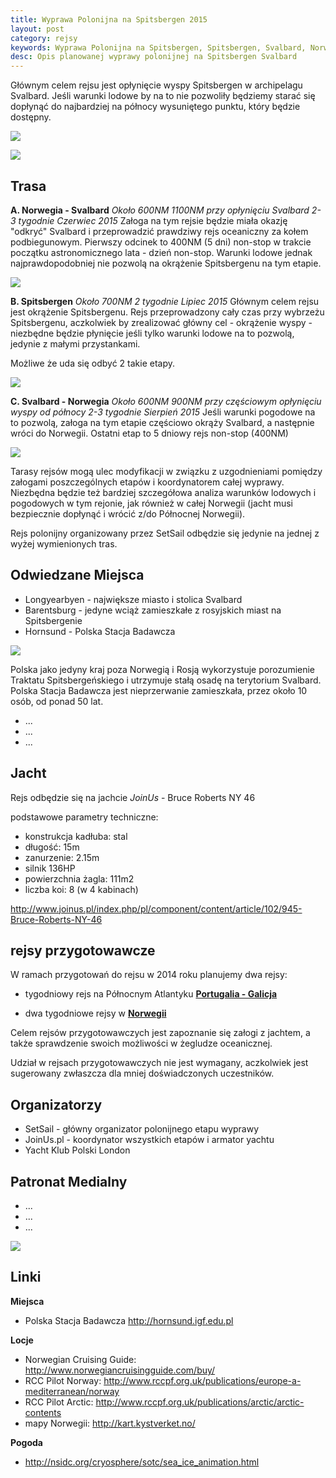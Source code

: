 ```yaml
---
title: Wyprawa Polonijna na Spitsbergen 2015
layout: post
category: rejsy
keywords: Wyprawa Polonijna na Spitsbergen, Spitsbergen, Svalbard, Norwegia
desc: Opis planowanej wyprawy polonijnej na Spitsbergen Svalbard
---
```

Głównym celem rejsu jest opłynięcie wyspy Spitsbergen w archipelagu Svalbard.
Jeśli warunki lodowe by na to nie pozwoliły będziemy starać się dopłynąć do najbardziej na północy wysuniętego punktu, który będzie dostępny.

![](/img/2013/spitsbergen_2015/mapa.jpg)

![](/img/2013/spitsbergen_2015/Spitsbergen.png)


Trasa
------
**A. Norwegia - Svalbard**
*Około 600NM*
*1100NM przy opłynięciu Svalbard*
*2-3 tygodnie*
*Czerwiec 2015*
Załoga na tym rejsie będzie miała okazję "odkryć" Svalbard i przeprowadzić prawdziwy rejs oceaniczny za kołem podbiegunowym. Pierwszy odcinek to 400NM (5 dni) non-stop w trakcie początku astronomicznego lata - dzień non-stop.
Warunki lodowe jednak najprawdopodobniej nie pozwolą na okrążenie Spitsbergenu na tym etapie.

![](/img/2013/spitsbergen_2015/mis.jpg)

**B. Spitsbergen**
*Około 700NM*
*2 tygodnie*
*Lipiec 2015*
Głównym celem rejsu jest okrążenie Spitsbergenu.
Rejs przeprowadzony cały czas przy wybrzeżu Spitsbergenu, aczkolwiek by zrealizować główny cel - okrążenie wyspy - niezbędne będzie płynięcie jeśli tylko warunki lodowe na to pozwolą, jedynie z małymi przystankami.

Możliwe że uda się odbyć 2 takie etapy.

![](/home/arek/arekstryjski.github.io/img/2013/spitsbergen_2015/svalbard_archipelago_norway_1996.jpg)

**C. Svalbard - Norwegia**
*Około 600NM*
*900NM przy częściowym opłynięciu wyspy od północy*
*2-3 tygodnie*
*Sierpień 2015*
Jeśli warunki pogodowe na to pozwolą, załoga na tym etapie częściowo okrąży Svalbard, a następnie wróci do Norwegii.
Ostatni etap to 5 dniowy rejs non-stop (400NM)

![](https://draftin.com:443/images/3983?token=qQ8q7hKtmvjW7Oq00YWLa605KttfpRxWdr18yc-7Q3-dczj6J6m9W5wQNd6nJf98Av1-L4sVvac3dLW64mJErYc) 

Tarasy rejsów mogą ulec modyfikacji w związku z uzgodnieniami pomiędzy załogami poszczególnych etapów i koordynatorem całej wyprawy.
Niezbędna będzie też bardziej szczegółowa analiza warunków lodowych i pogodowych w tym rejonie, jak również w całej Norwegii (jacht musi bezpiecznie dopłynąć i wrócić z/do Północnej Norwegii).

Rejs polonijny organizowany przez SetSail odbędzie się jedynie na jednej z wyżej wymienionych tras.


Odwiedzane Miejsca
-------------------
* Longyearbyen - największe miasto i stolica Svalbard
* Barentsburg - jedyne wciąż zamieszkałe z rosyjskich miast na Spitsbergenie
* Hornsund - Polska Stacja Badawcza  

![](/img/2013/spitsbergen_2015/stacja_zima.jpg)

Polska jako jedyny kraj poza Norwegią i Rosją wykorzystuje porozumienie Traktatu Spitsbergeńskiego i utrzymuje stałą osadę na terytorium Svalbard. Polska Stacja Badawcza jest nieprzerwanie zamieszkała, przez około 10 osób, od ponad 50 lat.
* ...
* ...
* ...


Jacht
------
Rejs odbędzie się na jachcie *JoinUs* - Bruce Roberts NY 46

podstawowe parametry techniczne:

* konstrukcja kadłuba: stal
* długość: 15m
* zanurzenie: 2.15m
* silnik 136HP
* powierzchnia żagla: 111m2
* liczba koi: 8 (w 4 kabinach)

<http://www.joinus.pl/index.php/pl/component/content/article/102/945-Bruce-Roberts-NY-46>


rejsy przygotowawcze
---------------------
W ramach przygotowań do rejsu w 2014 roku planujemy dwa rejsy:

* tygodniowy rejs na Północnym Atlantyku **[Portugalia - Galicja](http://stryjski.net/grecja-2014)**

* dwa tygodniowe rejsy w **[Norwegii](http://stryjski.net/norwegia-2014)**

Celem rejsów przygotowawczych jest zapoznanie się załogi z jachtem, a także sprawdzenie swoich możliwości w żegludze oceanicznej.

Udział w rejsach przygotowawczych nie jest wymagany, aczkolwiek jest sugerowany zwłaszcza dla mniej doświadczonych uczestników.


Organizatorzy
--------------
* SetSail - główny organizator polonijnego etapu wyprawy  
* JoinUs.pl - koordynator wszystkich etapów i armator yachtu   
* Yacht Klub Polski London  


Patronat Medialny
------------------
* ...
* ...
* ...

![](/img/2013/spitsbergen_2015/topographic_map_of_svalbard.png)


Linki
-------
**Miejsca**

* Polska Stacja Badawcza <http://hornsund.igf.edu.pl>

**Locje**

* Norwegian Cruising Guide: <http://www.norwegiancruisingguide.com/buy/>
* RCC Pilot Norway: <http://www.rccpf.org.uk/publications/europe-a-mediterranean/norway>
* RCC Pilot Arctic: <http://www.rccpf.org.uk/publications/arctic/arctic-contents>
* mapy Norwegii: <http://kart.kystverket.no/>

**Pogoda**

* <http://nsidc.org/cryosphere/sotc/sea_ice_animation.html>